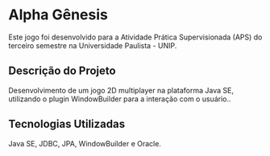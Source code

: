 # Alpha Gênesis
Este jogo foi desenvolvido para a Atividade Prática Supervisionada (APS) do terceiro semestre na Universidade Paulista - UNIP.

## Descrição do Projeto
Desenvolvimento de um jogo 2D multiplayer na plataforma Java SE, utilizando o plugin WindowBuilder para a interação com o usuário..

## Tecnologias Utilizadas
Java SE, JDBC, JPA, WindowBuilder e Oracle.

